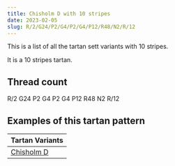 ```yaml
---
title: Chisholm D with 10 stripes
date: 2023-02-05
slug: R/2/G24/P2/G4/P2/G4/P12/R48/N2/R/12
---
```

This is a list of all the tartan sett variants with 10 stripes.

It is a 10 stripes tartan.


## Thread count
R/2 G24 P2 G4 P2 G4 P12 R48 N2 R/12

## Examples of this tartan pattern

| Tartan Variants |
|---------------|
| [Chisholm D](/variants/r/2/g24/p2/g4/p2/g4/p12/r48/n2/r/12-g004c00-nd0d0d0-p5a3094-rc80000)||
